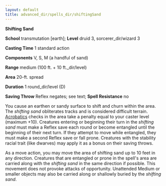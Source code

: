 ```yaml
---
layout: default
title: advanced_dir/spells_dir/shiftingSand
---
```

 **Shifting Sand**

**School** transmutation [earth]; **Level** druid 3, sorcerer_dir/wizard 3

**Casting Time** 1 standard action

**Components** V, S, M (a handful of sand)

**Range** medium (100 ft. + 10 ft._dir/level)

**Area** 20-ft. spread

**Duration** 1 round_dir/level (D)

**Saving Throw** Reflex negates; see text; **Spell Resistance** no

You cause an earthen or sandy surface to shift and churn within the area. The _shifting sand_ obliterates tracks and is considered difficult terrain. [Acrobatics](../../../../skills_dir/acrobatics#_acrobatics) checks in the area take a penalty equal to your caster level (maximum +10). Creatures entering or beginning their turn in the _shifting sand_ must make a Reflex save each round or become entangled until the beginning of their next turn. If they attempt to move while entangled, they must make a second Reflex save or fall prone. Creatures with the stability racial trait (like dwarves) may apply it as a bonus on their saving throws.

As a move action, you may move the area of shifting sand up to 10 feet in any direction. Creatures that are entangled or prone in the spell's area are carried along with the _shifting sand_ in the same direction if possible. This movement does not provoke attacks of opportunity. Unattended Medium or smaller objects may also be carried along or shallowly buried by the _shifting sand_.

